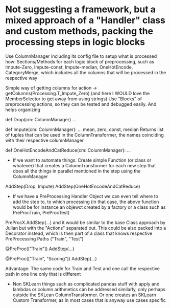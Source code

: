 
# Not suggesting a framework, but a mixed approach of a "Handler" class and custom methods, packing the processing steps in logic blocks

Use ColumnManager including its config file to setup what is processed how: Sections/Methods for each logic block of preprocessing, such as Impute-Zero, Impute-const, Impute-median, OneHotEncode, CategoryMerge, which includes all the columns that will be processed in the respective way

Simple way of getting columns for action -> getColumns(Processing.T_Impute_Zero) (and here I WOULD love the MemberSelector to get away from using strings)
Use "Blocks" of preprocessing actions, so they can be tested and debugged easily. And helps organizing

def Drop(cm: ColumnManager)
    ...

def Impute(cm: ColumnManager):
    ... mean, zero, const, median
    Returns list of tuples that can be used in the ColumnTransformer, the names
       coinciding with their respective columnManager

def OneHotEncodeAndCatReduce(cm: ColumnManager):
    ...



* If we want to automate things: Create simple Function (or class or whatever) that creates a ColumnTransformer for each new step that does all the things in parallel mentioned in the step using the ColumnManager

AddStep(Drop, Impute)
AddStep(OneHotEncodeAndCatReduce)


* If we have a PreProcessing Handler Object we can even tell where to add the step to, to which processing (in that case, the above function would be for instance an objewct created by a factory or a class such as PreProcTrain, PreProcTest)

PreProcX.AddStep(...) and it would be similar to the base Class approach by Julian but with the "Actions" separated out.
This could be also packed into a Decorator instead, which is then part of a class that knows respective PreProcessing Paths ("Train", "Test")

@PreProc(["Train"])
AddStep(...)

@PreProc(["Train", "Scoring"])
AddStep(...)

Advantage: The same code for Train and Test and one call the respective path in one line only that is different

* Non SKLearn things such as complicated pandas stuff with apply and lambdas or column arithmetics can be addressed similarly, only perhaps outside the SKLean ColumnTransformer. Or one creates an SKLearn Custom Transformer, as in most cases that is anyway use cases specific
